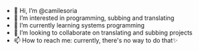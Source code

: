 - 👋 Hi, I’m @camilesoria
- 👀 I’m interested in programming, subbing and translating
- 🌱 I’m currently learning systems programming
- 💞️ I’m looking to collaborate on translating and subbing projects
- 📫 How to reach me: currently, there's no way to do that✨

<!---
camilesoria/camilesoria is a ✨ special ✨ repository because its `README.md` (this file) appears on your GitHub profile.
You can click the Preview link to take a look at your changes.
--->
